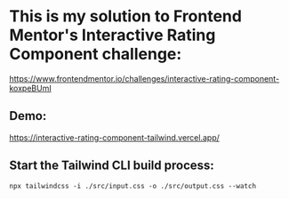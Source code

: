 # This is my solution to Frontend Mentor's Interactive Rating Component challenge:
https://www.frontendmentor.io/challenges/interactive-rating-component-koxpeBUmI

## Demo:
https://interactive-rating-component-tailwind.vercel.app/

## Start the Tailwind CLI build process:
`npx tailwindcss -i ./src/input.css -o ./src/output.css --watch`